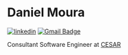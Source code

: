 # Daniel Moura
[![linkedin](https://img.shields.io/badge/-danielmoura-blue?style=flat-square&logo=Linkedin&logoColor=white)](https://www.linkedin.com/in/danielmoura/)
[![Gmail Badge](https://img.shields.io/badge/-Gmail-c14438?style=flat-square&logo=Gmail&logoColor=white&link=mailto:oxesoft@gmail.com)](mailto:oxesoft@gmail.com)

Consultant Software Engineer at [CESAR](https://www.cesar.org.br/)
